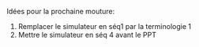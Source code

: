 Idées pour la prochaine mouture:

1) Remplacer le simulateur en séq1 par la terminologie 1
2) Mettre le simulateur en séq 4 avant le PPT